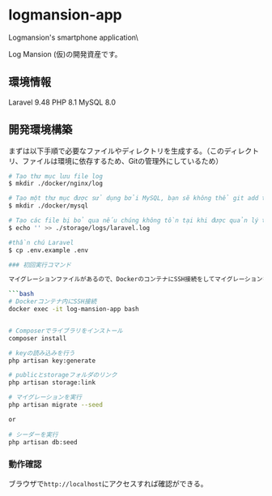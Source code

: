 # logmansion-app
Logmansion's smartphone application\


Log Mansion (仮)の開発資産です。

## 環境情報
Laravel 9.48
PHP     8.1
MySQL   8.0

## 開発環境構築

まずは以下手順で必要なファイルやディレクトリを生成する。（このディレクトリ、ファイルは環境に依存するため、Gitの管理外にしているため）

``` bash
# Tạo thư mục lưu file log
$ mkdir ./docker/nginx/log

# Tạo một thư mục được sử dụng bởi MySQL, bạn sẽ không thể git add thư mục này trừ khi bạn bỏ qua nó
$ mkdir ./docker/mysql

# Tạo các file bị bỏ qua nếu chúng không tồn tại khi được quản lý trên github
$ echo '' >> ./storage/logs/laravel.log

#thần chú Laravel
$ cp .env.example .env

### 初回実行コマンド

マイグレーションファイルがあるので、DockerのコンテナにSSH接続をしてマイグレーションを実行してください。

```bash
# Dockerコンテナ内にSSH接続
docker exec -it log-mansion-app bash


# Composerでライブラリをインストール
composer install

# keyの読み込みを行う
php artisan key:generate

# publicとstorageフォルダのリンク
php artisan storage:link

# マイグレーションを実行
php artisan migrate --seed

or
 
# シーダーを実行
php artisan db:seed
```

### 動作確認

ブラウザで`http://localhost`にアクセスすれば確認ができる。
